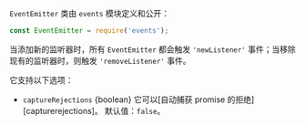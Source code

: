 <!-- YAML
added: v0.1.26
changes:
  - version:
     - v13.4.0
     - v12.16.0
    pr-url: https://github.com/nodejs/node/pull/27867
    description: Added captureRejections option.
-->

`EventEmitter` 类由 `events` 模块定义和公开：

```js
const EventEmitter = require('events');
```

当添加新的监听器时，所有 `EventEmitter` 都会触发 `'newListener'` 事件；当移除现有的监听器时，则触发 `'removeListener'` 事件。

它支持以下选项：

* `captureRejections` {boolean} 它可以[自动捕获 promise 的拒绝][capturerejections]。 默认值：`false`。

